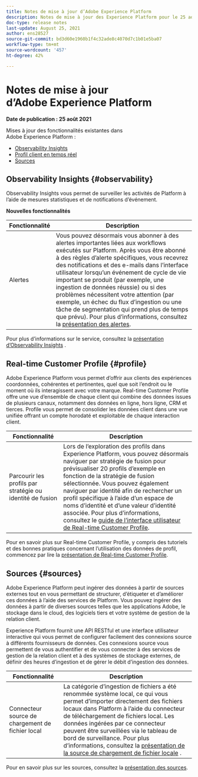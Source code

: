 ```yaml
---
title: Notes de mise à jour d’Adobe Experience Platform
description: Notes de mise à jour des Experience Platform pour le 25 août 2021.
doc-type: release notes
last-update: August 25, 2021
author: ens28527
source-git-commit: bd3d60e1960b1f4c32ade8c4070d7c1b01e5ba07
workflow-type: tm+mt
source-wordcount: '457'
ht-degree: 42%

---
```



# Notes de mise à jour d’Adobe Experience Platform

**Date de publication : 25 août 2021**

Mises à jour des fonctionnalités existantes dans Adobe Experience Platform :

- [Observability Insights](#observability)
- [Profil client en temps réel](#profile)
- [Sources](#sources)

## Observability Insights {#observability}

Observability Insights vous permet de surveiller les activités de Platform à l’aide de mesures statistiques et de notifications d’événement.

**Nouvelles fonctionnalités**

| Fonctionnalité | Description |
| --- | --- |
| Alertes | Vous pouvez désormais vous abonner à des alertes importantes liées aux workflows exécutés sur Platform. Après vous être abonné à des règles d’alerte spécifiques, vous recevrez des notifications et des e-mails dans l’interface utilisateur lorsqu’un événement de cycle de vie important se produit (par exemple, une ingestion de données réussie) ou si des problèmes nécessitent votre attention (par exemple, un échec du flux d’ingestion ou une tâche de segmentation qui prend plus de temps que prévu). Pour plus d’informations, consultez la [présentation des alertes](../../observability/alerts/overview.md). |

Pour plus d’informations sur le service, consultez la [présentation d’Observability Insights](../../observability/home.md) .

## Real-time Customer Profile {#profile}

Adobe Experience Platform vous permet d’offrir aux clients des expériences coordonnées, cohérentes et pertinentes, quel que soit l’endroit ou le moment où ils interagissent avec votre marque. Real-time Customer Profile offre une vue d’ensemble de chaque client qui combine des données issues de plusieurs canaux, notamment des données en ligne, hors ligne, CRM et tierces. Profile vous permet de consolider les données client dans une vue unifiée offrant un compte horodaté et exploitable de chaque interaction client.

| Fonctionnalité | Description |
| ------- | ----------- |
| Parcourir les profils par stratégie ou identité de fusion | Lors de l’exploration des profils dans Experience Platform, vous pouvez désormais naviguer par stratégie de fusion pour prévisualiser 20 profils d’exemple en fonction de la stratégie de fusion sélectionnée. Vous pouvez également naviguer par identité afin de rechercher un profil spécifique à l’aide d’un espace de noms d’identité et d’une valeur d’identité associée. Pour plus d’informations, consultez le [guide de l’interface utilisateur de Real-time Customer Profile](../../profile/ui/user-guide.md). |

Pour en savoir plus sur Real-time Customer Profile, y compris des tutoriels et des bonnes pratiques concernant l’utilisation des données de profil, commencez par lire la [présentation de Real-time Customer Profile](../../profile/home.md).

## Sources {#sources}

Adobe Experience Platform peut ingérer des données à partir de sources externes tout en vous permettant de structurer, d’étiqueter et d’améliorer ces données à l’aide des services de Platform. Vous pouvez ingérer des données à partir de diverses sources telles que les applications Adobe, le stockage dans le cloud, des logiciels tiers et votre système de gestion de la relation client.

Experience Platform fournit une API RESTful et une interface utilisateur interactive qui vous permet de configurer facilement des connexions source à différents fournisseurs de données. Ces connexions source vous permettent de vous authentifier et de vous connecter à des services de gestion de la relation client et à des systèmes de stockage externes, de définir des heures d’ingestion et de gérer le débit d’ingestion des données.

| Fonctionnalité | Description |
| ------- | ----------- |
| Connecteur source de chargement de fichier local | La catégorie d’ingestion de fichiers a été renommée système local, ce qui vous permet d’importer directement des fichiers locaux dans Platform à l’aide du connecteur de téléchargement de fichiers local. Les données ingérées par ce connecteur peuvent être surveillées via le tableau de bord de surveillance. Pour plus d’informations, consultez la [présentation de la source de chargement de fichier locale](../../sources/connectors/local-system/local-file-upload.md) . |

Pour en savoir plus sur les sources, consultez la [présentation des sources](../../sources/home.md).
